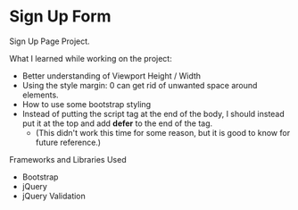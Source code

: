 # Sign Up Form
Sign Up Page Project.

What I learned while working on the project:

- Better understanding of Viewport Height / Width
- Using the style margin: 0 can get rid of unwanted space around elements.
- How to use some bootstrap styling
- Instead of putting the script tag at the end of the body, I should instead put it at the top and add **defer** to the end of the tag. 
    - (This didn't work this time for some reason, but it is good to know for future reference.)

Frameworks and Libraries Used

- Bootstrap
- jQuery
- jQuery Validation
